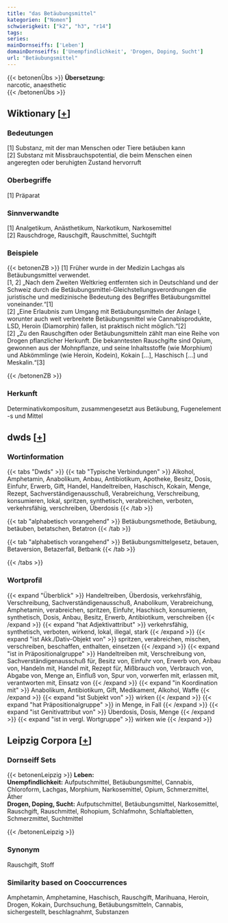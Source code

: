 ```yaml
---
title: "das Betäubungsmittel"
kategorien: ["Nomen"]
schwierigkeit: ["k2", "h3", "r14"]
tags:
series:
mainDornseiffs: ['Leben']
domainDornseiffs: ['Unempfindlichkeit', 'Drogen, Doping, Sucht']
url: "Betäubungsmittel"
---
```


{{< betonenÜbs >}}
**Übersetzung:**  
narcotic, anaesthetic  
{{< /betonenÜbs >}}

## Wiktionary [[+](https://de.wiktionary.org/wiki/Betäubungsmittel)]

### Bedeutungen
[1] Substanz, mit der man Menschen oder Tiere betäuben kann  
[2] Substanz mit Missbrauchspotential, die beim Menschen einen angeregten oder beruhigten Zustand hervorruft  

### Oberbegriffe
[1] Präparat  

### Sinnverwandte
[1] Analgetikum, Anästhetikum, Narkotikum, Narkosemittel  
[2] Rauschdroge, Rauschgift, Rauschmittel, Suchtgift  

### Beispiele
{{< betonenZB >}}
[1] Früher wurde in der Medizin Lachgas als Betäubungsmittel verwendet.  
[1, 2] „Nach dem Zweiten Weltkrieg entfernten sich in Deutschland und der Schweiz durch die Betäubungsmittel-Gleichstellungsverordnungen die juristische und medizinische Bedeutung des Begriffes Betäubungsmittel voneinander.“[1]  
[2] „Eine Erlaubnis zum Umgang mit Betäubungsmitteln der Anlage I, worunter auch weit verbreitete Betäubungsmittel wie Cannabisprodukte, LSD, Heroin (Diamorphin) fallen, ist praktisch nicht möglich.“[2]  
[2] „Zu den Rauschgiften oder Betäubungsmitteln zählt man eine Reihe von Drogen pflanzlicher Herkunft. Die bekanntesten Rauschgifte sind Opium, gewonnen aus der Mohnpflanze, und seine Inhaltsstoffe (wie Morphium) und Abkömmlinge (wie Heroin, Kodein), Kokain […], Haschisch […] und Meskalin.“[3]  

{{< /betonenZB >}}
### Herkunft
Determinativkompositum, zusammengesetzt aus Betäubung, Fugenelement -s und Mittel  



## dwds [[+](https://www.dwds.de/wb/Betäubungsmittel)]

### Wortinformation
{{< tabs "Dwds" >}}
{{< tab "Typische Verbindungen" >}}
Alkohol, Amphetamin, Anabolikum, Anbau, Antibiotikum, Apotheke, Besitz, Dosis, Einfuhr, Erwerb, Gift, Handel, Handeltreiben, Haschisch, Kokain, Menge, Rezept, Sachverständigenausschuß, Verabreichung, Verschreibung, konsumieren, lokal, spritzen, synthetisch, verabreichen, verboten, verkehrsfähig, verschreiben, Überdosis
{{< /tab >}}

{{< tab "alphabetisch vorangehend" >}}
Betäubungsmethode, Betäubung, betäuben, betatschen, Betatron
{{< /tab >}}

{{< tab "alphabetisch vorangehend" >}}
Betäubungsmittelgesetz, betauen, Betaversion, Betazerfall, Betbank
{{< /tab >}}

{{< /tabs >}}

### Wortprofil
{{< expand "Überblick" >}} Handeltreiben, Überdosis, verkehrsfähig, Verschreibung, Sachverständigenausschuß, Anabolikum, Verabreichung, Amphetamin, verabreichen, spritzen, Einfuhr, Haschisch, konsumieren, synthetisch, Dosis, Anbau, Besitz, Erwerb, Antibiotikum, verschreiben {{< /expand >}}
{{< expand "hat Adjektivattribut" >}} verkehrsfähig, synthetisch, verboten, wirkend, lokal, illegal, stark {{< /expand >}}
{{< expand "ist Akk./Dativ-Objekt von" >}} spritzen, verabreichen, mischen, verschreiben, beschaffen, enthalten, einsetzen {{< /expand >}}
{{< expand "ist in Präpositionalgruppe" >}} Handeltreiben mit, Verschreibung von, Sachverständigenausschuß für, Besitz von, Einfuhr von, Erwerb von, Anbau von, Handeln mit, Handel mit, Rezept für, Mißbrauch von, Verbrauch von, Abgabe von, Menge an, Einfluß von, Spur von, vorwerfen mit, erlassen mit, verantworten mit, Einsatz von {{< /expand >}}
{{< expand "in Koordination mit" >}} Anabolikum, Antibiotikum, Gift, Medikament, Alkohol, Waffe {{< /expand >}}
{{< expand "ist Subjekt von" >}} wirken {{< /expand >}}
{{< expand "hat Präpositionalgruppe" >}} in Menge, in Fall {{< /expand >}}
{{< expand "ist Genitivattribut von" >}} Überdosis, Dosis, Menge {{< /expand >}}
{{< expand "ist in vergl. Wortgruppe" >}} wirken wie {{< /expand >}}

## Leipzig Corpora [[+](https://corpora.uni-leipzig.de/en/res?word=Betäubungsmittel&corpusId=deu_newscrawl-public_2018)]

### Dornseiff Sets
{{< betonenLeipzig >}}
**Leben:**  
**Unempfindlichkeit:** Aufputschmittel, Betäubungsmittel, Cannabis, Chloroform, Lachgas, Morphium, Narkosemittel, Opium, Schmerzmittel, Äther  
**Drogen, Doping, Sucht:** Aufputschmittel, Betäubungsmittel, Narkosemittel, Rauschgift, Rauschmittel, Rohopium, Schlafmohn, Schlaftabletten, Schmerzmittel, Suchtmittel  

{{< /betonenLeipzig >}}

### Synonym
Rauschgift, Stoff


### Similarity based on Cooccurrences
Amphetamin, Amphetamine, Haschisch, Rauschgift, Marihuana, Heroin, Drogen, Kokain, Durchsuchung, Betäubungsmitteln, Cannabis, sichergestellt, beschlagnahmt, Substanzen

